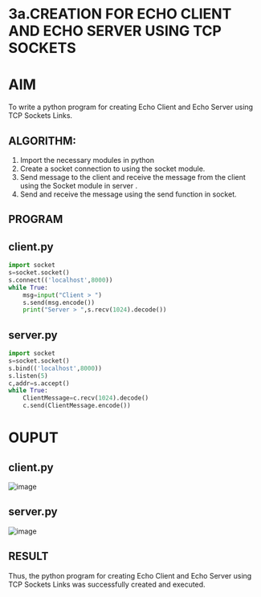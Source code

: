 
# 3a.CREATION FOR ECHO CLIENT AND ECHO SERVER USING TCP SOCKETS
# AIM
To write a python program for creating Echo Client and Echo Server using TCP
Sockets Links.
## ALGORITHM:
1. Import the necessary modules in python
2. Create a socket connection to using the socket module.
3. Send message to the client and receive the message from the client using the Socket module in
 server .
4. Send and receive the message using the send function in socket.
## PROGRAM
## client.py
```python
import socket
s=socket.socket()
s.connect(('localhost',8000))
while True:
    msg=input("Client > ")
    s.send(msg.encode())
    print("Server > ",s.recv(1024).decode())
```
## server.py
```python
import socket
s=socket.socket()
s.bind(('localhost',8000))
s.listen(5)
c,addr=s.accept()
while True:
    ClientMessage=c.recv(1024).decode()
    c.send(ClientMessage.encode())
```
# OUPUT
## client.py
![image](https://github.com/user-attachments/assets/ea36da4e-bc4f-4bdb-a80f-4690c28728bd)

## server.py
![image](https://github.com/user-attachments/assets/9cce14ae-1861-41c5-937a-3f329b5af60a)

## RESULT
Thus, the python program for creating Echo Client and Echo Server using TCP Sockets Links 
was successfully created and executed.
